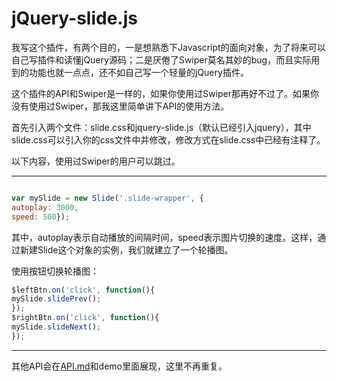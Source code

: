 # jQuery-slide.js
我写这个插件，有两个目的，一是想熟悉下Javascript的面向对象，为了将来可以自己写插件和读懂jQuery源码；二是厌倦了Swiper莫名其妙的bug，而且实际用到的功能也就一点点，还不如自己写一个轻量的jQuery插件。

这个插件的API和Swiper是一样的，如果你使用过Swiper那再好不过了。如果你没有使用过Swiper，那我这里简单讲下API的使用方法。

首先引入两个文件：slide.css和jquery-slide.js（默认已经引入jquery），其中slide.css可以引入你的css文件中并修改，修改方式在slide.css中已经有注释了。

以下内容，使用过Swiper的用户可以跳过。

---
```javascript

var mySlide = new Slide('.slide-wrapper', {
autoplay: 3000,
speed: 500});

```
其中，autoplay表示自动播放的间隔时间，speed表示图片切换的速度。这样，通过新建Slide这个对象的实例，我们就建立了一个轮播图。

使用按钮切换轮播图：
```javascript
$leftBtn.on('click', function(){
mySlide.slidePrev();
});
$rightBtn.on('click', function(){
mySlide.slideNext();
});
```
---
其他API会在[API.md](https://github.com/linzb93/slide/blob/master/API.md)和demo里面展现，这里不再重复。